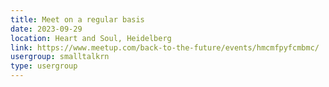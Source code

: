 ```yaml
---
title: Meet on a regular basis
date: 2023-09-29
location: Heart and Soul, Heidelberg
link: https://www.meetup.com/back-to-the-future/events/hmcmfpyfcmbmc/
usergroup: smalltalkrn
type: usergroup
---
```


